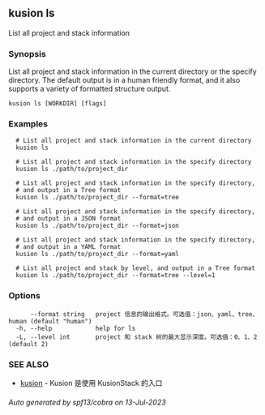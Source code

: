 ## kusion ls

List all project and stack information

### Synopsis

List all project and stack information in the current directory or the specify directory. The default output is in a human friendly format, and it also supports a variety of formatted structure output.

```
kusion ls [WORKDIR] [flags]
```

### Examples

```
  # List all project and stack information in the current directory
  kusion ls
  
  # List all project and stack information in the specify directory
  kusion ls ./path/to/project_dir
  
  # List all project and stack information in the specify directory,
  # and output in a Tree format
  kusion ls ./path/to/project_dir --format=tree
  
  # List all project and stack information in the specify directory,
  # and output in a JSON format
  kusion ls ./path/to/project_dir --format=json
  
  # List all project and stack information in the specify directory,
  # and output in a YAML format
  kusion ls ./path/to/project_dir --format=yaml
  
  # List all project and stack by level, and output in a Tree format
  kusion ls ./path/to/project_dir --format=tree --level=1
```

### Options

```
      --format string   project 信息的输出格式。可选值：json、yaml、tree、human (default "human")
  -h, --help            help for ls
  -L, --level int       project 和 stack 树的最大显示深度。可选值：0、1、2 (default 2)
```

### SEE ALSO

* [kusion](kusion.md)	 - Kusion 是使用 KusionStack 的入口

###### Auto generated by spf13/cobra on 13-Jul-2023
